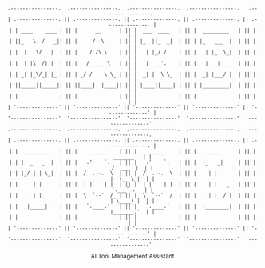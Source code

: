 <sub style="text-align: center;">

    .----------------.  .----------------.  .----------------.  .----------------.   .----------------. 
    | .--------------. || .--------------. || .--------------. || .--------------. || .--------------. |
    | | ____    ____ | || |      __      | || |  ___  ____   | || |  _________   | || |              | |
    | ||_   \  /   _|| || |     /  \     | || | |_  ||_  _|  | || | |_   ___  |  | || |              | |
    | |  |   \/   |  | || |    / /\ \    | || |   | |_/ /    | || |   | |_  \_|  | || |              | |
    | |  | |\  /| |  | || |   / ____ \   | || |   |  __'.    | || |   |  _|  _   | || |              | |
    | | _| |_\/_| |_ | || | _/ /    \ \_ | || |  _| |  \ \_  | || |  _| |___/ |  | || |              | |
    | ||_____||_____|| || ||____|  |____|| || | |____||____| | || | |_________|  | || |              | |
    | |              | || |              | || |              | || |              | || |              | |
    | '--------------' || '--------------' || '--------------' || '--------------' || '--------------' |
    '----------------'  '----------------'  '----------------'  '----------------'  '----------------' 
    .----------------.  .----------------.  .----------------.  .----------------.  .----------------. 
    | .--------------. || .--------------. || .--------------. || .--------------. || .--------------. |
    | |  _________   | || |     ____     | || |     ____     | || |   _____      | || |    _______   | |
    | | |  _   _  |  | || |   .'    `.   | || |   .'    `.   | || |  |_   _|     | || |   /  ___  |  | |
    | | |_/ | | \_|  | || |  /  .--.  \  | || |  /  .--.  \  | || |    | |       | || |  |  (__ \_|  | |
    | |     | |      | || |  | |    | |  | || |  | |    | |  | || |    | |   _   | || |   '.___`-.   | |
    | |    _| |_     | || |  \  `--'  /  | || |  \  `--'  /  | || |   _| |__/ |  | || |  |`\____) |  | |
    | |   |_____|    | || |   `.____.'   | || |   `.____.'   | || |  |________|  | || |  |_______.'  | |
    | |              | || |              | || |              | || |              | || |              | |
    | '--------------' || '--------------' || '--------------' || '--------------' || '--------------' |
    '----------------'  '----------------'  '----------------'  '----------------'  '----------------' 


AI Tool Management Assistant

</sub>
